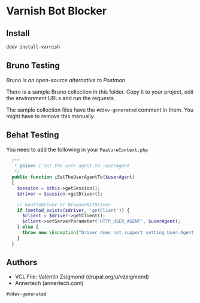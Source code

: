 # Varnish Bot Blocker

## Install

```bash
ddev install-varnish
```

## Bruno Testing

_Bruno is an open-source alternative to Postman_

There is a sample Bruno collection in this folder. Copy it to your project, 
edit the environment URLs and run the requests.

The sample collection files have the `#ddev-generated` comment in them. You 
might have to remove this manually.

## Behat Testing

You need to add the following in your `FeatureContext.php`

```php
  /**
   * @Given I set the user agent to :userAgent
   */
  public function iSetTheUserAgentTo($userAgent)
  {
    $session = $this->getSession();
    $driver = $session->getDriver();

    // GoutteDriver or BrowserKitDriver
    if (method_exists($driver, 'getClient')) {
      $client = $driver->getClient();
      $client->setServerParameter('HTTP_USER_AGENT', $userAgent);
    } else {
      throw new \Exception("Driver does not support setting User-Agent header.");
    }
  }
```

## Authors

- VCL File: Valentin Zsigmond (drupal.org/u/vzsigmond)
- Annertech (annertech.com)

```
#ddev-generated
```
